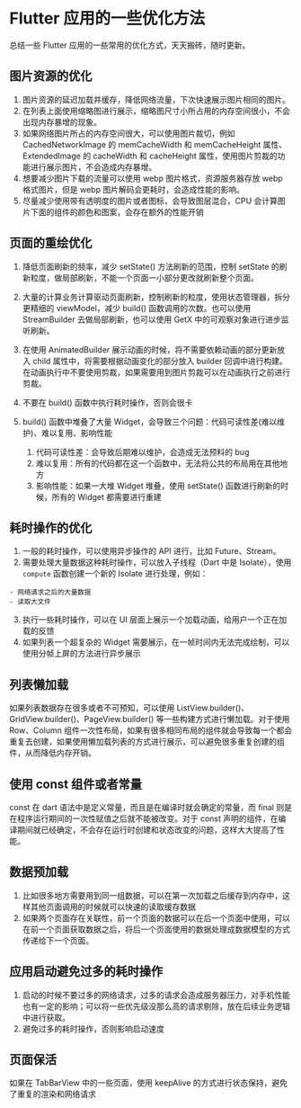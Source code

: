 # Flutter 应用的一些优化方法

总结一些 Flutter 应用的一些常用的优化方式，天天搬砖，随时更新。

## 图片资源的优化

  1. 图片资源的延迟加载并缓存，降低网络流量，下次快速展示图片相同的图片。
  2. 在列表上面使用缩略图进行展示，缩略图尺寸小所占用的内存空间很小，不会出现内存暴增的现象。
  3. 如果网络图片所占的内存空间很大，可以使用图片裁切，例如 CachedNetworkImage 的 memCacheWidth 和 memCacheHeight 属性、ExtendedImage 的 cacheWidth 和 cacheHeight 属性，使用图片剪裁的功能进行展示图片，不会造成内存暴增。
  4. 想要减少图片下载的流量可以使用 webp 图片格式，资源服务器存放 webp 格式图片，但是 webp 图片解码会更耗时，会造成性能的影响。
  5. 尽量减少使用带有透明度的图片或者图标，会导致图层混合，CPU 会计算图片下面的组件的颜色和图案，会存在额外的性能开销

## 页面的重绘优化

  1. 降低页面刷新的频率，减少 setState() 方法刷新的范围，控制 setState 的刷新粒度，做局部刷新，不能一个页面一小部分更改就刷新整个页面。
  2. 大量的计算业务计算驱动页面刷新，控制刷新的粒度，使用状态管理器，拆分更精细的 viewModel，减少 build() 函数调用的次数。也可以使用 StreamBuilder 去做局部刷新，也可以使用 GetX 中的可观察对象进行进步监听刷新。
  3. 在使用 AnimatedBuilder 展示动画的时候，将不需要依赖动画的部分更新放入 child 属性中，将需要根据动画变化的部分放入 builder 回调中进行构建。在动画执行中不要使用剪裁，如果需要用到图片剪裁可以在动画执行之前进行剪裁。
  4. 不要在 build() 函数中执行耗时操作，否则会很卡
  5. build() 函数中堆叠了大量 Widget，会导致三个问题：代码可读性差(难以维护)、难以复用、影响性能

      1. 代码可读性差：会导致后期难以维护，会造成无法预料的 bug
      2. 难以复用：所有的代码都在这一个函数中，无法将公共的布局用在其他地方
      3. 影响性能：如果一大堆 Widget 堆叠，使用 setState() 函数进行刷新的时候，所有的 Widget 都需要进行重建

## 耗时操作的优化

  1. 一般的耗时操作，可以使用异步操作的 API 进行，比如 Future、Stream。
  2. 需要处理大量数据这种耗时操作，可以放入子线程（Dart 中是 Isolate），使用 `compute` 函数创建一个新的 Isolate 进行处理，例如：

    - 网络请求之后的大量数据
    - 读取大文件

  3. 执行一些耗时操作，可以在 UI 层面上展示一个加载动画，给用户一个正在加载的反馈
  4. 如果列表一个超复杂的 Widget 需要展示，在一帧时间内无法完成绘制，可以使用分帧上屏的方法进行异步展示

## 列表懒加载

  如果列表数据存在很多或者不可预知，可以使用 ListView.builder()、GridView.builder()、PageView.builder() 等一些构建方式进行懒加载。对于使用 Row、Column 组件一次性布局，如果有很多相同布局的组件就会导致每一个都会重复去创建，如果使用懒加载列表的方式进行展示，可以避免很多重复创建的组件，从而降低内存开销。

## 使用 const 组件或者常量

  const 在 dart 语法中是定义常量，而且是在编译时就会确定的常量，而 final 则是在程序运行期间的一次性赋值之后就不能被改变。对于 const 声明的组件，在编译期间就已经确定，不会存在运行时创建和状态改变的问题，这样大大提高了性能。

## 数据预加载

  1. 比如很多地方需要用到同一组数据，可以在第一次加载之后缓存到内存中，这样其他页面调用的时候就可以快速的读取缓存数据
  2. 如果两个页面存在关联性，前一个页面的数据可以在后一个页面中使用，可以在前一个页面获取数据之后，将后一个页面使用的数据处理成数据模型的方式传递给下一个页面。
  
## 应用启动避免过多的耗时操作

  1. 启动的时候不要过多的网络请求，过多的请求会造成服务器压力，对手机性能也有一定的影响；可以将一些优先级没那么高的请求剔除，放在后续业务逻辑中进行获取。
  2. 避免过多的耗时操作，否则影响启动速度

## 页面保活

  如果在 TabBarView 中的一些页面，使用 keepAlive 的方式进行状态保持，避免了重复的渲染和网络请求

